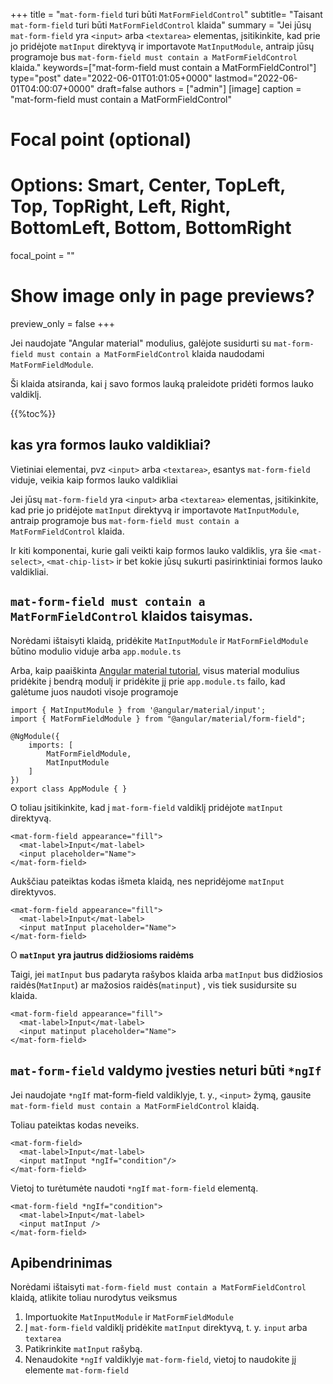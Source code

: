 +++
title   = "`mat-form-field` turi būti `MatFormFieldControl`"
subtitle= "Taisant `mat-form-field` turi būti `MatFormFieldControl` klaida"
summary = "Jei jūsų `mat-form-field` yra `<input>` arba `<textarea>` elementas, įsitikinkite, kad prie jo pridėjote `matInput` direktyvą ir importavote `MatInputModule`, antraip jūsų programoje bus `mat-form-field must contain a MatFormFieldControl` klaida."
keywords=["mat-form-field must contain a MatFormFieldControl"]
type="post"
date="2022-06-01T01:01:05+0000"
lastmod="2022-06-01T04:00:07+0000"
draft=false
authors = ["admin"]
[image]
  caption = "mat-form-field must contain a MatFormFieldControl"

  # Focal point (optional)
  # Options: Smart, Center, TopLeft, Top, TopRight, Left, Right, BottomLeft, Bottom, BottomRight
  focal_point = ""

  # Show image only in page previews?
  preview_only = false
+++

Jei naudojate "Angular material" modulius, galėjote susidurti su `mat-form-field must contain a MatFormFieldControl` klaida naudodami `MatFormFieldModule`.

Ši klaida atsiranda, kai į savo formos lauką praleidote pridėti formos lauko valdiklį.

{{%toc%}}

## kas yra formos lauko valdikliai? 

Vietiniai elementai, pvz `<input>` arba `<textarea>`, esantys `mat-form-field` viduje, veikia kaip formos lauko valdikliai 

Jei jūsų `mat-form-field` yra `<input>` arba `<textarea>` elementas, įsitikinkite, kad prie jo pridėjote `matInput` direktyvą ir importavote `MatInputModule`, antraip programoje bus `mat-form-field must contain a MatFormFieldControl` klaida.

Ir kiti komponentai, kurie gali veikti kaip formos lauko valdiklis, yra šie `<mat-select>`, `<mat-chip-list>` ir bet kokie jūsų sukurti pasirinktiniai formos lauko valdikliai.


## `mat-form-field must contain a MatFormFieldControl` klaidos taisymas.

Norėdami ištaisyti klaidą, pridėkite `MatInputModule` ir `MatFormFieldModule` būtino modulio viduje arba `app.module.ts` 

Arba, kaip paaiškinta [Angular material tutorial](https://www.angularjswiki.com/material/), visus material modulius pridėkite į bendrą modulį ir pridėkite jį prie `app.module.ts` failo, kad galėtume juos naudoti visoje programoje 

```
import { MatInputModule } from '@angular/material/input';
import { MatFormFieldModule } from "@angular/material/form-field";

@NgModule({
    imports: [
        MatFormFieldModule,
        MatInputModule
    ]
})
export class AppModule { }

```

O toliau įsitikinkite, kad į `mat-form-field` valdiklį pridėjote `matInput` direktyvą.

```
<mat-form-field appearance="fill">
  <mat-label>Input</mat-label>
  <input placeholder="Name">
</mat-form-field>
```

Aukščiau pateiktas kodas išmeta klaidą, nes nepridėjome `matInput` direktyvos.

```
<mat-form-field appearance="fill">
  <mat-label>Input</mat-label>
  <input matInput placeholder="Name">
</mat-form-field>
```

O **`matInput` yra jautrus didžiosioms raidėms** 

Taigi, jei `matInput` bus padaryta rašybos klaida arba `matInput` bus didžiosios raidės(`MatInput`) ar mažosios raidės(`matinput`) , vis tiek susidursite su klaida.

```
<mat-form-field appearance="fill">
  <mat-label>Input</mat-label>
  <input matinput placeholder="Name">
</mat-form-field>
```

## `mat-form-field` valdymo įvesties neturi būti `*ngIf`

Jei naudojate `*ngIf` mat-form-field valdiklyje, t. y., `<input>` žymą, gausite `mat-form-field must contain a MatFormFieldControl` klaidą.

Toliau pateiktas kodas neveiks.

```
<mat-form-field>
  <mat-label>Input</mat-label>
  <input matInput *ngIf="condition"/>
</mat-form-field>
```

Vietoj to turėtumėte naudoti `*ngIf` `mat-form-field` elementą.

```
<mat-form-field *ngIf="condition">
  <mat-label>Input</mat-label>
  <input matInput />
</mat-form-field>

```

## Apibendrinimas

Norėdami ištaisyti `mat-form-field must contain a MatFormFieldControl` klaidą, atlikite toliau nurodytus veiksmus

1. Importuokite `MatInputModule` ir `MatFormFieldModule` 
2. Į `mat-form-field` valdiklį pridėkite `matInput` direktyvą, t. y. `input` arba `textarea`
3. Patikrinkite `matInput` rašybą.
4. Nenaudokite `*ngIf` valdiklyje `mat-form-field`, vietoj to naudokite jį elemente `mat-form-field` 

